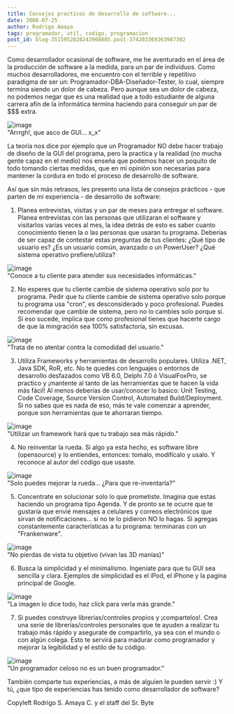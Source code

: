 ```yaml
---
title: Consejos practicos de desarrollo de software...
date: 2008-07-25
author: Rodrigo Amaya
tags: programador, util, codigo, programacion
post_id: blog-3515952828243908885.post-374203369363987302
---
```


Como desarrollador ocasional de software, me he aventurado en el área de la producción de software a la medida, para un par de individuos. Como muchos desarrolladores, me encuentro con el terrible y repetitivo paradigma de ser un: Programador-DBA-Diseñador-Tester, lo cual, siempre termina siendo un dolor de cabeza. Pero aunque sea un dolor de cabeza, no podemos negar que es una realidad que a todo estudiante de alguna carrera afín de la informática termina haciendo para conseguir un par de $$$ extra.

![image](https://bp3.blogger.com/_ayvorITawE4/SIqZ2Ow7KEI/AAAAAAAAA78/8C8xjBlcxaw/s400/hidden.png)    
"Arrrgh!, que asco de GUI...
x_x"

La teoría nos dice por ejemplo que un Programador NO debe hacer trabajo de diseño de la GUI del programa, pero la practica y la realidad (no mucha gente capaz en el medio) nos enseña que podemos hacer un poquito de todo tomando ciertas medidas, que en mi opinión son necesarias para mantener la cordura en todo el proceso de desarrollo de software.

Así que sin más retrasos, les presento una lista de consejos prácticos - que parten de mi experiencia - de desarrollo de software:

1. Planea entrevistas, visitas y un par de meses para entregar el software. Planea entrevistas con las personas que utilizaran el software y visitarlos varias veces al mes, la idea detrás de esto es saber cuanto conocimiento tienen la o las personas que usaran tu programa. Deberías de ser capaz de contestar estas preguntas de tus clientes: ¿Qué tipo de usuario es? ¿Es un usuario común, avanzado o un PowerUser? ¿Qué sistema operativo prefiere/utiliza?

![image](https://bp1.blogger.com/_ayvorITawE4/SIqYKQ9kScI/AAAAAAAAA7M/Wn9saslUCnY/s400/prospectiveboss1kopie.jpg)    
"Conoce a tu cliente para
atender sus necesidades informáticas."

2. No esperes que tu cliente cambie de sistema operativo solo por tu programa. Pedir que tu cliente cambie de sistema operativo solo porque tu programa usa "cron", es desconsiderado y poco profesional. Puedes recomendar que cambie de sistema, pero no lo cambies solo porque si. Si eso sucede, implica que como profesional tienes que hacerte cargo de que la mingración sea 100% satisfactoria, sin excusas.

![image](https://bp2.blogger.com/_ayvorITawE4/SIqYLOvaaII/AAAAAAAAA7k/RSdfX37bokU/s400/hypnoGuy.jpg)    
"Trata de no atentar contra
la comodidad del usuario."

3. Utiliza Frameworks y herramientas de desarrollo populares. Utiliza .NET, Java SDK, RoR, etc. No te quedes con lenguajes o entornos de desarrollo desfazados como VB 6.0, Delphi 7.0 ó VisualFoxPro, se practico y ¡mantente al tanto de las herramientas que te hacen la vida más fácil! Al menos deberías de usar/conocer lo basico: Unit Testing, Code Coverage, Source Version Control, Automated Build/Deployment. Si no sabes que es nada de eso, más te vale comenzar a aprender, porque son herramientas que te ahorraran tiempo.

![image](https://bp0.blogger.com/_ayvorITawE4/SIqYK-_9z7I/AAAAAAAAA7c/X0EBkG1PvSI/s400/800px-Framework_complexity_of_the_Pater_Noster_lighthouse.jpg)    
"Utilizar un framework hará
que tu trabajo sea más rápido."

4. No reinventar la rueda. Si algo ya esta hecho, es software libre (opensource) y lo entiendes, entonces: tomalo, modifícalo y usalo. Y reconoce al autor del código que usaste.

![image](https://bp3.blogger.com/_ayvorITawE4/SIqZ165cqGI/AAAAAAAAA70/2iuHJXCglF8/s400/wheel3.jpg)    
"Solo puedes mejorar la
rueda... ¿Para que re-inventarla?"

5. Concentrate en solucionar solo lo que prometiste. Imagina que estas haciendo un programa tipo Agenda. Y de pronto se te ocurre que te gustaría que envié mensajes a celulares y correos electrónicos que sirvan de notificaciones... si no te lo pidieron NO lo hagas. Si agregas constantemente características a tu programa: terminaras con un "Frankenware".

![image](https://bp0.blogger.com/_ayvorITawE4/SIqZ1_nZeyI/AAAAAAAAA7s/v2DmlP-v-6A/s400/candy.jpg)    
"No pierdas de vista tu
objetivo (vivan las 3D manías)"

6. Busca la simplicidad y el minimalismo. Ingeniate para que tu GUI sea sencilla y clara. Ejemplos de simplicidad es el iPod, el iPhone y la pagina principal de Google.

![image](https://bp3.blogger.com/_ayvorITawE4/SIqYKqxp5ZI/AAAAAAAAA7U/HHY62yvX2Hk/s400/yourproduct.jpg)    
"La imagen lo dice todo, haz
click para verla más grande."

7. Si puedes construye librerías/controles propios y ¡compartelos!. Crea una serie de librerías/controles personales que te ayuden a realizar tu trabajo más rápido y asegurate de compartirlo, ya sea con el mundo o con algún colega. Esto te servirá para madurar como programador y mejorar la legibilidad y el estilo de tu código.

![image](https://bp1.blogger.com/_ayvorITawE4/SIqZ2IGlk6I/AAAAAAAAA8E/533pNeWrxs4/s400/security-padlock.jpg)    
"Un programador celoso no es
un buen programador."

También comparte tus experiencias, a más de alguien le pueden servir :) Y tú, ¿que tipo de experiencias has tenido como desarrollador de software?

Copyleft Rodrigo S. Amaya C. y el staff del Sr. Byte
